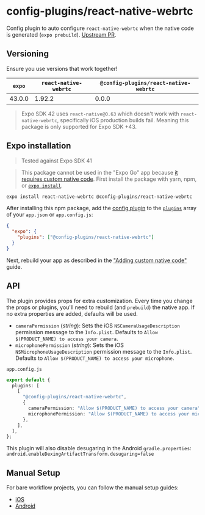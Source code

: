 # config-plugins/react-native-webrtc

Config plugin to auto configure `react-native-webrtc` when the native code is generated (`expo prebuild`). [Upstream PR](https://github.com/react-native-webrtc/react-native-webrtc/pull/1013).

## Versioning

Ensure you use versions that work together!

| `expo` | `react-native-webrtc` | `@config-plugins/react-native-webrtc` |
| ------ | --------------------- | ------------------------------------- |
| 43.0.0 | 1.92.2                | 0.0.0                                 |

> Expo SDK 42 uses `react-native@0.63` which doesn't work with `react-native-webrtc`, specifically iOS production builds fail. Meaning this package is only supported for Expo SDK +43.

## Expo installation

> Tested against Expo SDK 41

> This package cannot be used in the "Expo Go" app because [it requires custom native code](https://docs.expo.io/workflow/customizing/).
> First install the package with yarn, npm, or [`expo install`](https://docs.expo.io/workflow/expo-cli/#expo-install).

```sh
expo install react-native-webrtc @config-plugins/react-native-webrtc
```

After installing this npm package, add the [config plugin](https://docs.expo.io/guides/config-plugins/) to the [`plugins`](https://docs.expo.io/versions/latest/config/app/#plugins) array of your `app.json` or `app.config.js`:

```json
{
  "expo": {
    "plugins": ["@config-plugins/react-native-webrtc"]
  }
}
```

Next, rebuild your app as described in the ["Adding custom native code"](https://docs.expo.io/workflow/customizing/) guide.

## API

The plugin provides props for extra customization. Every time you change the props or plugins, you'll need to rebuild (and `prebuild`) the native app. If no extra properties are added, defaults will be used.

- `cameraPermission` (_string_): Sets the iOS `NSCameraUsageDescription` permission message to the `Info.plist`. Defaults to `Allow $(PRODUCT_NAME) to access your camera`.
- `microphonePermission` (_string_): Sets the iOS `NSMicrophoneUsageDescription` permission message to the `Info.plist`. Defaults to `Allow $(PRODUCT_NAME) to access your microphone`.

`app.config.js`

```ts
export default {
  plugins: [
    [
      "@config-plugins/react-native-webrtc",
      {
        cameraPermission: "Allow $(PRODUCT_NAME) to access your camera",
        microphonePermission: "Allow $(PRODUCT_NAME) to access your microphone",
      },
    ],
  ],
};
```

This plugin will also disable desugaring in the Android `gradle.properties`: `android.enableDexingArtifactTransform.desugaring=false`

## Manual Setup

For bare workflow projects, you can follow the manual setup guides:

- [iOS](https://github.com/react-native-webrtc/react-native-webrtc/blob/master/Documentation/iOSInstallation.md)
- [Android](https://github.com/react-native-webrtc/react-native-webrtc/blob/master/Documentation/AndroidInstallation.md)

